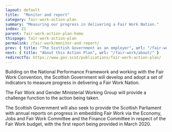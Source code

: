 ```yaml
---
layout: default
title:  "Monitor and report"
category: fair-work-action-plan
summary: "Measuring our progress in delivering a Fair Work Nation."
index: 21
parent: fair-work-action-plan-home
thispage: fair-work-action-plan
permalink: /fair-work/monitor-and-report/
prev: { title: "The Scottish Government as an employer", url: "/fair-work/scottish-government-employer/" }
next: { title: "About this Action Plan", url: "/fair-work/about/" }
redirectTo: https://www.gov.scot/publications/fair-work-action-plan/
---
```


Building on the National Performance Framework and working with the Fair Work Convention, the Scottish Government will develop and adopt a set of indicators to measure progress in delivering a Fair Work Nation.  

The Fair Work and Gender Ministerial Working Group will provide a challenge function to the action being taken.  

The Scottish Government will also seek to provide the Scottish Parliament with annual reports on progress in embedding Fair Work via the Economy, Jobs and Fair Work Committee and the Finance Committee in respect of the Fair Work budget, with the first report being provided in March 2020.
